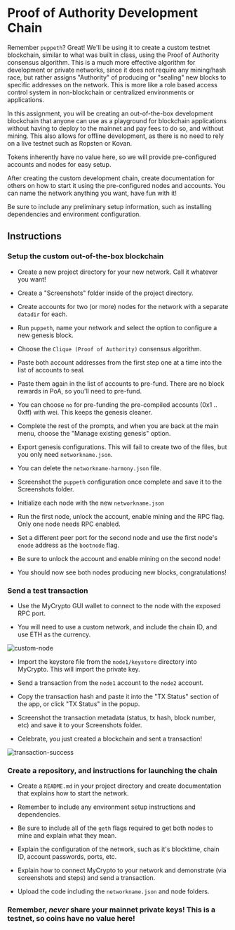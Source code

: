 # Proof of Authority Development Chain

Remember `puppeth`? Great! We'll be using it to create a custom testnet blockchain, similar to what was built in class,
using the Proof of Authority consensus algorithm. This is a much more effective algorithm for development or private
networks, since it does not require any mining/hash race, but rather assigns "Authority" of producing or "sealing" new
blocks to specific addresses on the network. This is more like a role based access control system in non-blockchain or
centralized environments or applications.

In this assignment, you will be creating an out-of-the-box development blockchain that anyone can use as a playground
for blockchain applications without having to deploy to the mainnet and pay fees to do so, and without mining.
This also allows for offline development, as there is no need to rely on a live testnet such as Ropsten or Kovan.

Tokens inherently have no value here, so we will provide pre-configured accounts and nodes for easy setup.

After creating the custom development chain, create documentation for others on how to start it using the pre-configured
nodes and accounts. You can name the network anything you want, have fun with it!

Be sure to include any preliminary setup information, such as installing dependencies and environment configuration.

## Instructions

### Setup the custom out-of-the-box blockchain

- Create a new project directory for your new network. Call it whatever you want!

- Create a "Screenshots" folder inside of the project directory.

- Create accounts for two (or more) nodes for the network with a separate `datadir` for each.

- Run `puppeth`, name your network and select the option to configure a new genesis block.

- Choose the `Clique (Proof of Authority)` consensus algorithm.

- Paste both account addresses from the first step one at a time into the list of accounts to seal.

- Paste them again in the list of accounts to pre-fund. There are no block rewards in PoA, so you'll need to pre-fund.

- You can choose `no` for pre-funding the pre-compiled accounts (0x1 .. 0xff) with wei. This keeps the genesis cleaner.

- Complete the rest of the prompts, and when you are back at the main menu, choose the "Manage existing genesis" option.

- Export genesis configurations. This will fail to create two of the files, but you only need `networkname.json`.

- You can delete the `networkname-harmony.json` file.

- Screenshot the `puppeth` configuration once complete and save it to the Screenshots folder.

- Initialize each node with the new `networkname.json`

- Run the first node, unlock the account, enable mining and the RPC flag. Only one node needs RPC enabled.

- Set a different peer port for the second node and use the first node's `enode` address as the `bootnode` flag.

- Be sure to unlock the account and enable mining on the second node!

- You should now see both nodes producing new blocks, congratulations!

### Send a test transaction

- Use the MyCrypto GUI wallet to connect to the node with the exposed RPC port.

- You will need to use a custom network, and include the chain ID, and use ETH as the currency.

![custom-node](Images/custom-node.png)

- Import the keystore file from the `node1/keystore` directory into MyCrypto. This will import the private key.

- Send a transaction from the `node1` account to the `node2` account.

- Copy the transaction hash and paste it into the "TX Status" section of the app, or click "TX Status" in the popup.

- Screenshot the transaction metadata (status, tx hash, block number, etc) and save it to your Screenshots folder.

- Celebrate, you just created a blockchain and sent a transaction!

![transaction-success](Images/transaction-success.png)

### Create a repository, and instructions for launching the chain

- Create a `README.md` in your project directory and create documentation that explains how to start the network.

- Remember to include any environment setup instructions and dependencies.

- Be sure to include all of the `geth` flags required to get both nodes to mine and explain what they mean.

- Explain the configuration of the network, such as it's blocktime, chain ID, account passwords, ports, etc.

- Explain how to connect MyCrypto to your network and demonstrate (via screenshots and steps) and send a transaction.

- Upload the code including the `networkname.json` and node folders.

### Remember, *never* share your mainnet private keys! This is a testnet, so coins have no value here!
